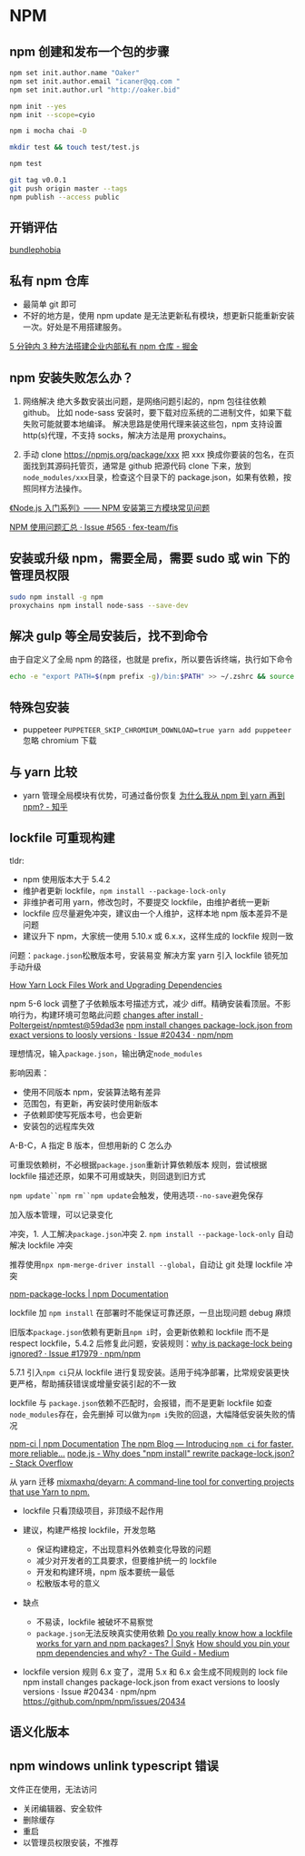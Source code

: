 # NPM

## npm 创建和发布一个包的步骤

```bash
npm set init.author.name "Oaker"
npm set init.author.email "icaner@qq.com "
npm set init.author.url "http://oaker.bid"

npm init --yes
npm init --scope=cyio

npm i mocha chai -D

mkdir test && touch test/test.js

npm test

git tag v0.0.1
git push origin master --tags
npm publish --access public
```

## 开销评估

[bundlephobia](https://bundlephobia.com/)

## 私有 npm 仓库

- 最简单 git 即可
- 不好的地方是，使用 npm update 是无法更新私有模块，想更新只能重新安装一次。好处是不用搭建服务。

[](https://docs.npmjs.com/creating-and-publishing-private-packages)
[5 分钟内 3 种方法搭建企业内部私有 npm 仓库 - 掘金](https://juejin.im/post/5a386b0d6fb9a0450f220c59)

## npm 安装失败怎么办？

1. 网络解决
   绝大多数安装出问题，是网络问题引起的，npm 包往往依赖 github。
   比如 node-sass 安装时，要下载对应系统的二进制文件，如果下载失败可能就要本地编译。
   解决思路是使用代理来装这些包，npm 支持设置 http(s)代理，不支持 socks，解决方法是用 proxychains。

2. 手动 clone
   https://npmjs.org/package/xxx
   把 xxx 换成你要装的包名，在页面找到其源码托管页，通常是 github
   把源代码 clone 下来，放到`node_modules/xxx`目录，检查这个目录下的 package.json，如果有依赖，按照同样方法操作。

[《Node.js 入门系列》—— NPM 安装第三方模块常见问题](http://ucdok.com/articles/2013-09-26-npm-install-problems.html)

[NPM 使用问题汇总 · Issue #565 · fex-team/fis](https://github.com/fex-team/fis/issues/565)

## 安装或升级 npm，需要全局，需要 sudo 或 win 下的管理员权限

```bash
sudo npm install -g npm
proxychains npm install node-sass --save-dev
```

## 解决 gulp 等全局安装后，找不到命令

由于自定义了全局 npm 的路径，也就是 prefix，所以要告诉终端，执行如下命令

```bash
echo -e "export PATH=$(npm prefix -g)/bin:$PATH" >> ~/.zshrc && source ~/.zshrc
```

## 特殊包安装

- puppeteer `PUPPETEER_SKIP_CHROMIUM_DOWNLOAD=true yarn add puppeteer` 忽略 chromium 下载

## 与 yarn 比较

- yarn 管理全局模块有优势，可通过备份恢复
  [为什么我从 npm 到 yarn 再到 npm? - 知乎](https://zhuanlan.zhihu.com/p/36391490)

## lockfile 可重现构建

tldr:

- npm 使用版本大于 5.4.2
- 维护者更新 lockfile，`npm install --package-lock-only`
- 非维护者可用 yarn，修改包时，不要提交 lockfile，由维护者统一更新
- lockfile 应尽量避免冲突，建议由一个人维护，这样本地 npm 版本差异不是问题
- 建议升下 npm，大家统一使用 5.10.x 或 6.x.x，这样生成的 lockfile 规则一致

问题：`package.json`松散版本号，安装易变
解决方案 yarn 引入 lockfile 锁死加 手动升级

[How Yarn Lock Files Work and Upgrading Dependencies](https://www.robertcooper.me/how-yarn-lock-files-work-and-upgrading-dependencies)

npm 5-6 lock 调整了子依赖版本号描述方式，减少 diff。精确安装看顶层。不影响行为，构建环境可忽略此问题
[changes after install · Poltergeist/npmtest@59dad3e](https://github.com/Poltergeist/npmtest/commit/59dad3e5800bca8d92315d962ba2477748867fed#diff-32607347f8126e6534ebc7ebaec4853d)
[npm install changes package-lock.json from exact versions to loosly versions · Issue #20434 · npm/npm](https://github.com/npm/npm/issues/20434#issuecomment-402988364)

理想情况，输入`package.json`，输出确定`node_modules`

影响因素：

- 使用不同版本 npm，安装算法略有差异
- 范围包，有更新，再安装时使用新版本
- 子依赖即使写死版本号，也会更新
- 安装包的远程库失效

A-B-C，A 指定 B 版本，但想用新的 C 怎么办

可重现依赖树，不必根据`package.json`重新计算依赖版本
规则，尝试根据 lockfile 描述还原，如果不可用或缺失，则回退到旧方式

` npm update``npm rm``npm update `会触发，使用选项`--no-save`避免保存

加入版本管理，可以记录变化

冲突，1. 人工解决`package.json`冲突 2. `npm install --package-lock-only` 自动解决 lockfile 冲突

推荐使用`npx npm-merge-driver install --global`，自动让 git 处理 lockfile 冲突

[npm-package-locks | npm Documentation](https://docs.npmjs.com/files/package-locks)

lockfile 加 `npm install` 在部署时不能保证可靠还原，一旦出现问题 debug 麻烦

旧版本`package.json`依赖有更新且`npm i`时，会更新依赖和 lockfile 而不是 respect lockfile，5.4.2 后修复此问题，安装规则：[why is package-lock being ignored? · Issue #17979 · npm/npm](https://github.com/npm/npm/issues/17979#issuecomment-332701215)

5.7.1 引入`npm ci`只从 lockfile 进行复现安装。适用于纯净部署，比常规安装更快更严格，帮助捕获错误或增量安装引起的不一致

lockfile 与 `package.json`依赖不匹配时，会报错，而不是更新 lockfile
如查`node_modules`存在，会先删掉
可以做为`npm i`失败的回退，大幅降低安装失败的情况

[npm-ci | npm Documentation](https://docs.npmjs.com/cli/ci.html)
[The npm Blog — Introducing `npm ci` for faster, more reliable...](https://blog.npmjs.org/post/171556855892/introducing-npm-ci-for-faster-more-reliable)
[node.js - Why does "npm install" rewrite package-lock.json? - Stack Overflow](https://stackoverflow.com/questions/45022048/why-does-npm-install-rewrite-package-lock-json/51045967)

从 yarn 迁移 [mixmaxhq/deyarn: A command-line tool for converting projects that use Yarn to npm.](https://github.com/mixmaxhq/deyarn)

- lockfile 只看顶级项目，非顶级不起作用
- 建议，构建严格按 lockfile，开发忽略
  - 保证构建稳定，不出现意料外依赖变化导致的问题
  - 减少对开发者的工具要求，但要维护统一的 lockfile
  - 开发和构建环境，npm 版本要统一最低
  - 松散版本号的意义
- 缺点
  - 不易读，lockfile 被破坏不易察觉
  - `package.json`无法反映真实使用依赖
    [Do you really know how a lockfile works for yarn and npm packages? | Snyk](https://snyk.io/blog/making-sense-of-package-lock-files-in-the-npm-ecosystem/)
    [How should you pin your npm dependencies and why? - The Guild - Medium](https://medium.com/the-guild/how-should-you-pin-your-npm-dependencies-and-why-2b8d545c7312)

- lockfile version 规则 6.x 变了，混用 5.x 和 6.x 会生成不同规则的 lock file
  npm install changes package-lock.json from exact versions to loosly versions · Issue #20434 · npm/npm https://github.com/npm/npm/issues/20434

## 语义化版本

## npm windows unlink typescript 错误
文件正在使用，无法访问
- 关闭编辑器、安全软件
- 删除缓存
- 重启
- 以管理员权限安装，不推荐


